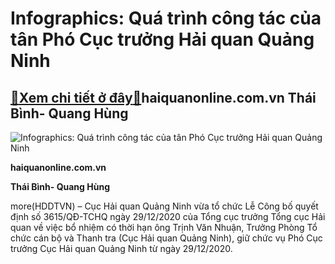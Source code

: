 Infographics: Quá trình công tác của tân Phó Cục trưởng Hải quan Quảng Ninh
===========================================================================

[:gift:Xem chi tiết ở đây:gift:](https://hddtvn.com/infographics-qua-trinh-cong-tac-cua-tan-pho-cuc-truong-hai-quan-quang-ninh/)haiquanonline.com.vn Thái Bình- Quang Hùng
------------------------------------------





![Infographics: Quá trình công tác của tân Phó Cục trưởng Hải quan Quảng Ninh](https://hddtvn.com/wp-content/uploads/2021/01/5050_Presentation1.jpg "Infographics: Quá trình công tác của tân Phó Cục trưởng Hải quan Quảng Ninh")


**haiquanonline.com.vn**




**Thái Bình- Quang Hùng**



more(HDDTVN) – Cục Hải quan Quảng Ninh vừa tổ chức Lễ Công bố quyết định số 3615/QĐ-TCHQ ngày 29/12/2020 của Tổng cục trưởng Tổng cục Hải quan về việc bổ nhiệm có thời hạn ông Trịnh Văn Nhuận, Trưởng Phòng Tổ chức cán bộ và Thanh tra (Cục Hải quan Quảng Ninh), giữ chức vụ Phó Cục trưởng Cục Hải quan Quảng Ninh từ ngày 29/12/2020.

